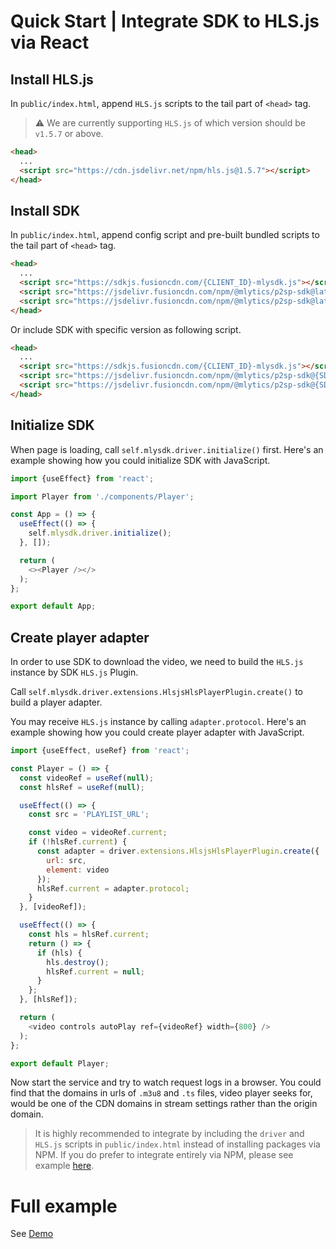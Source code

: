 # Quick Start | Integrate SDK to HLS.js via React

## Install HLS.js

In `public/index.html`, append `HLS.js` scripts to the tail part of `<head>` tag.

> ⚠️ We are currently supporting `HLS.js` of which version should be `v1.5.7` or above.

```html
<head>
  ...
  <script src="https://cdn.jsdelivr.net/npm/hls.js@1.5.7"></script>
</head>
```

## Install SDK

In `public/index.html`, append config script and pre-built bundled scripts to the tail part of `<head>` tag.

```html
<head>
  ...
  <script src="https://sdkjs.fusioncdn.com/{CLIENT_ID}-mlysdk.js"></script>
  <script src="https://jsdelivr.fusioncdn.com/npm/@mlytics/p2sp-sdk@latest/bundle/driver.min.js"></script>
  <script src="https://jsdelivr.fusioncdn.com/npm/@mlytics/p2sp-sdk@latest/bundle/peripheral/player/hlsjs-hls.min.js"></script>
</head>
```
Or include SDK with specific version as following script.
```html
<head>
  ...
  <script src="https://sdkjs.fusioncdn.com/{CLIENT_ID}-mlysdk.js"></script>
  <script src="https://jsdelivr.fusioncdn.com/npm/@mlytics/p2sp-sdk@{SDK_VERSION}/bundle/driver.min.js"></script>
  <script src="https://jsdelivr.fusioncdn.com/npm/@mlytics/p2sp-sdk@{SDK_VERSION}/bundle/peripheral/player/hlsjs-hls.min.js"></script>
</head>
```

## Initialize SDK

When page is loading, call `self.mlysdk.driver.initialize()` first. Here's an example showing how you could initialize SDK with JavaScript.

```javascript
import {useEffect} from 'react';

import Player from './components/Player';

const App = () => {
  useEffect(() => {
    self.mlysdk.driver.initialize();
  }, []);

  return (
    <><Player /></>
  );
};

export default App;
```

## Create player adapter

In order to use SDK to download the video, we need to build the `HLS.js` instance by SDK `HLS.js` Plugin.

Call `self.mlysdk.driver.extensions.HlsjsHlsPlayerPlugin.create()` to build a player adapter.

You may receive `HLS.js` instance by calling `adapter.protocol`. Here's an example showing how you could create player adapter with JavaScript.

```javascript
import {useEffect, useRef} from 'react';

const Player = () => {
  const videoRef = useRef(null);
  const hlsRef = useRef(null);

  useEffect(() => {
    const src = 'PLAYLIST_URL';

    const video = videoRef.current;
    if (!hlsRef.current) {
      const adapter = driver.extensions.HlsjsHlsPlayerPlugin.create({
        url: src,
        element: video
      });
      hlsRef.current = adapter.protocol;
    }
  }, [videoRef]);

  useEffect(() => {
    const hls = hlsRef.current;
    return () => {
      if (hls) {
        hls.destroy();
        hlsRef.current = null;
      }
    };
  }, [hlsRef]);

  return (
    <video controls autoPlay ref={videoRef} width={800} />
  );
};

export default Player;
```

Now start the service and try to watch request logs in a browser. You could find that the domains in urls of `.m3u8` and `.ts` files, video player seeks for, would be one of the CDN domains in stream settings rather than the origin domain.

> It is highly recommended to integrate by including the `driver` and `HLS.js` scripts in `public/index.html` instead of installing packages via NPM. If you do prefer to integrate entirely via NPM, please see example [here](https://github.com/mlytics/mly-stream-sdk-guide/tree/main/Web%20SDK/Player%20Integrations/HLS.js/React/npm).

# Full example

See [Demo](https://github.com/mlytics/mly-stream-sdk-guide/tree/main/Web%20SDK/Player%20Integrations/HLS.js/React/html)
